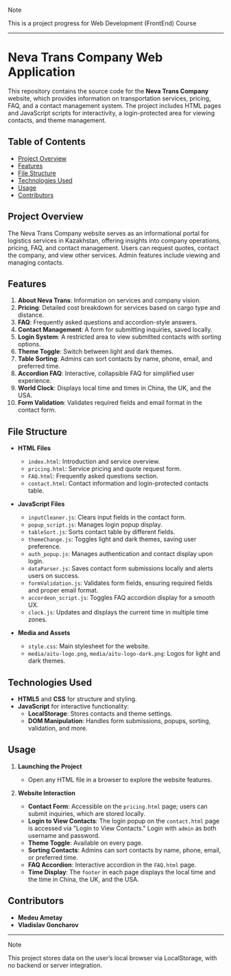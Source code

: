 > [!NOTE]
> This is a project progress for Web Development (FrontEnd) Course

---

# Neva Trans Company Web Application

This repository contains the source code for the **Neva Trans Company** website, which provides information on transportation services, pricing, FAQ, and a contact management system. The project includes HTML pages and JavaScript scripts for interactivity, a login-protected area for viewing contacts, and theme management.

## Table of Contents
- [Project Overview](#project-overview)
- [Features](#features)
- [File Structure](#file-structure)
- [Technologies Used](#technologies-used)
- [Usage](#usage)
- [Contributors](#contributors)

## Project Overview
The Neva Trans Company website serves as an informational portal for logistics services in Kazakhstan, offering insights into company operations, pricing, FAQ, and contact management. Users can request quotes, contact the company, and view other services. Admin features include viewing and managing contacts.

## Features
1. **About Neva Trans**: Information on services and company vision.
2. **Pricing**: Detailed cost breakdown for services based on cargo type and distance.
3. **FAQ**: Frequently asked questions and accordion-style answers.
4. **Contact Management**: A form for submitting inquiries, saved locally.
5. **Login System**: A restricted area to view submitted contacts with sorting options.
6. **Theme Toggle**: Switch between light and dark themes.
7. **Table Sorting**: Admins can sort contacts by name, phone, email, and preferred time.
8. **Accordion FAQ**: Interactive, collapsible FAQ for simplified user experience.
9. **World Clock**: Displays local time and times in China, the UK, and the USA.
10. **Form Validation**: Validates required fields and email format in the contact form.

## File Structure
- **HTML Files**
  - `index.html`: Introduction and service overview.
  - `pricing.html`: Service pricing and quote request form.
  - `FAQ.html`: Frequently asked questions section.
  - `contact.html`: Contact information and login-protected contacts table.

- **JavaScript Files**
  - `inputCleaner.js`: Clears input fields in the contact form.
  - `popup_script.js`: Manages login popup display.
  - `tableSort.js`: Sorts contact table by different fields.
  - `themeChange.js`: Toggles light and dark themes, saving user preference.
  - `auth_popup.js`: Manages authentication and contact display upon login.
  - `dataParser.js`: Saves contact form submissions locally and alerts users on success.
  - `formValidation.js`: Validates form fields, ensuring required fields and proper email format.
  - `accordeon_script.js`: Toggles FAQ accordion display for a smooth UX.
  - `clock.js`: Updates and displays the current time in multiple time zones.

- **Media and Assets**
  - `style.css`: Main stylesheet for the website.
  - `media/aitu-logo.png`, `media/aitu-logo-dark.png`: Logos for light and dark themes.

## Technologies Used
- **HTML5** and **CSS** for structure and styling.
- **JavaScript** for interactive functionality:
  - **LocalStorage**: Stores contacts and theme settings.
  - **DOM Manipulation**: Handles form submissions, popups, sorting, validation, and more.

## Usage
1. **Launching the Project**
   - Open any HTML file in a browser to explore the website features.

2. **Website Interaction**
   - **Contact Form**: Accessible on the `pricing.html` page; users can submit inquiries, which are stored locally.
   - **Login to View Contacts**: The login popup on the `contact.html` page is accessed via "Login to View Contacts." Login with `admin` as both username and password.
   - **Theme Toggle**: Available on every page.
   - **Sorting Contacts**: Admins can sort contacts by name, phone, email, or preferred time.
   - **FAQ Accordion**: Interactive accordion in the `FAQ.html` page.
   - **Time Display**: The `footer` in each page displays the local time and the time in China, the UK, and the USA.

## Contributors
- **Medeu Ametay**
- **Vladislav Goncharov**

---

> [!NOTE]
> This project stores data on the user’s local browser via LocalStorage, with no backend or server integration.
